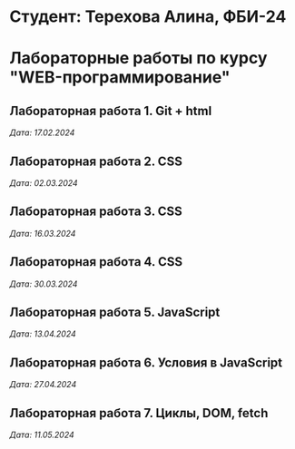 # Студент: Терехова Алина, ФБИ-24

# Лабораторные работы по курсу "WEB-программирование"

## Лабораторная работа 1. Git + html 

*Дата: 17.02.2024*

## Лабораторная работа 2. CSS

*Дата: 02.03.2024*

## Лабораторная работа 3. CSS 

*Дата: 16.03.2024* 

## Лабораторная работа 4. CSS 

*Дата: 30.03.2024*

## Лабораторная работа 5. JavaScript

*Дата: 13.04.2024*

## Лабораторная работа 6. Условия в JavaScript

*Дата: 27.04.2024*

## Лабораторная работа 7. Циклы, DOM, fetch

*Дата: 11.05.2024*